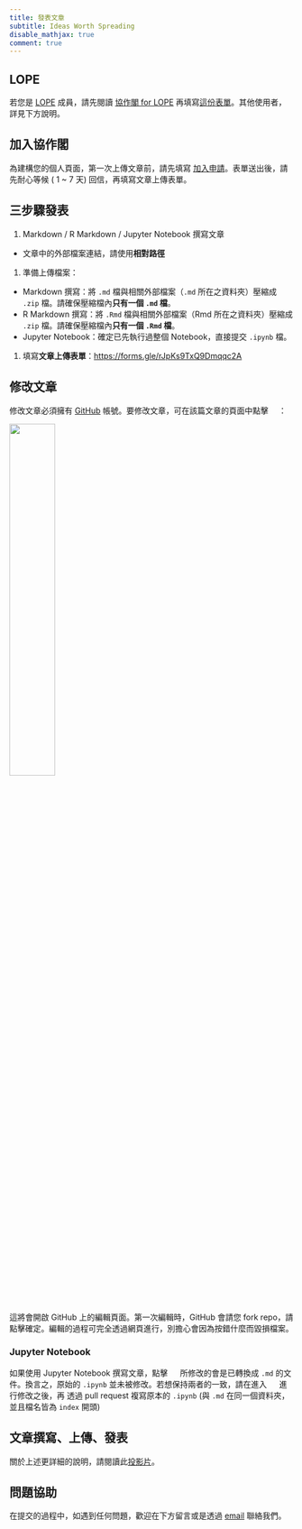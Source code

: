 ```yaml
---
title: 發表文章
subtitle: Ideas Worth Spreading
disable_mathjax: true
comment: true
---
```


## LOPE

若您是 [LOPE](http://lope.linguistics.ntu.edu.tw/) 成員，請先閱讀 [協作閣 for LOPE](https://bit.ly/LOPE0221) 再填寫[這份表單](https://goo.gl/forms/t76C5JNDjMx8DxX42)。其他使用者，詳見下方說明。

## 加入協作閣

為建構您的個人頁面，第一次上傳文章前，請先填寫 [加入申請](https://forms.gle/anT5Jak8227S8io48)。表單送出後，請先耐心等候 ( 1 ~ 7 天) 回信，再填寫文章上傳表單。

## 三步驟發表

1. Markdown / R Markdown / Jupyter Notebook 撰寫文章
  - 文章中的外部檔案連結，請使用**相對路徑**
  
1. 準備上傳檔案：
  - Markdown 撰寫：將 `.md` 檔與相關外部檔案（`.md` 所在之資料夾）壓縮成 `.zip` 檔。請確保壓縮檔內**只有一個 `.md` 檔**。
  - R Markdown 撰寫：將 `.Rmd` 檔與相關外部檔案（Rmd 所在之資料夾）壓縮成 `.zip` 檔。請確保壓縮檔內**只有一個 `.Rmd` 檔**。
  - Jupyter Notebook：確定已先執行過整個 Notebook，直接提交 `.ipynb` 檔。

1. 填寫**文章上傳表單**：<https://forms.gle/rJpKs9TxQ9Dmqqc2A>


## 修改文章

修改文章必須擁有 [GitHub](https://github.com) 帳號。要修改文章，可在該篇文章的頁面中點擊 <img style="display:inline;height:1em;margin-bottom:0" src="https://bit.ly/2RRirG7">：

<img src='/images/edit.png' style='width:40%'>

這將會開啟 GitHub 上的編輯頁面。第一次編輯時，GitHub 會請您 fork repo，請點擊確定。編輯的過程可完全透過網頁進行，別擔心會因為按錯什麼而毀損檔案。

### Jupyter Notebook

如果使用 Jupyter Notebook 撰寫文章，點擊 <img style="display:inline;height:1em;margin-bottom:0" src="https://bit.ly/2RRirG7"> 所修改的會是已轉換成 `.md` 的文件。換言之，原始的 `.ipynb` 並未被修改。若想保持兩者的一致，請在進入 <img style="display:inline;height:1em;margin-bottom:0" src="https://bit.ly/2RRirG7"> 進行修改之後，再
透過 pull request 複寫原本的 `.ipynb` (與 `.md` 在同一個資料夾，並且檔名皆為 `index` 開頭)


## 文章撰寫、上傳、發表

關於上述更詳細的說明，請閱讀此[投影片](http://bit.ly/collabinDocs)。

<!--

### GitHub 使用者

**協作閣** 託管於 GitHub 上。因此，若熟悉 GitHub，可直接提出 Pull Request 新增文章(不需填表單)：

1. 用 R Markdown 寫文章 ([模板](https://collabin.netlify.com/post-template.zip)、[輸出文章](/yongfu/write-in-rmd/))

1. Fork [Rbloggers/collabin](https://github.com/Rbloggers/collabin)

1. 在 `content/` 下新增作者資料夾及[文章資料夾](https://github.com/Rbloggers/collabin/tree/master/content/yongfu/write-in-rmd)，每篇文章是各自獨立的一個資料夾：

    ```yaml
    /
    ├── content/
        ├── <作者資料夾>/  # 只有第一次發文要新增, 之後文章皆在此新增
            ├── _index.md   # 作者個人頁面（文章列表）
            ├── <文章資料夾1>/   # 文章1
            │   ├── index.Rmd    # 文章1 內文
            │   ├── ref.bib
            │   ├── img1.gif
            │   ├── ... 
            │   └── img2.png
            │
            └── <文章資料夾2>/   # 文章2
                ├── index.Rmd    # 文章2 內文
                ├── ... 
                └── img2.png
    ```

1. 在 `content/<作者資料夾>/_index.md` 第一行開始新增下列內容：
    
    ```yaml
    ---
    title: <標題>       # e.g., Yongfu's Blog
    subtitle: <副標題>  # e.g.,  R · Learning · Life
    disable_mathjax: true
    disable_highlight: true
    ---
    ```

1. 至 [config.yaml](https://github.com/Rbloggers/collabin/blob/a214ef35099220aa01956489abbce3fca15ecaf3/config.yaml#L32-L34) `menu > main` 之下新增連結資訊：
    
    ```yaml
    menu:
      main:
        ...
        - name: Yongfu Liao
          url: /yongfu/
          weight: 100        # author weights are always 100
        - name: <Your Name>
          url: /<文章資料夾>/
          weight: 100        # author weights are always 100
    ```

1. 提出 Pull Request

-->

## 問題協助

在提交的過程中，如遇到任何問題，歡迎在下方留言或是透過 [email](mailto:liao961120@gmail.com) 聯絡我們。

